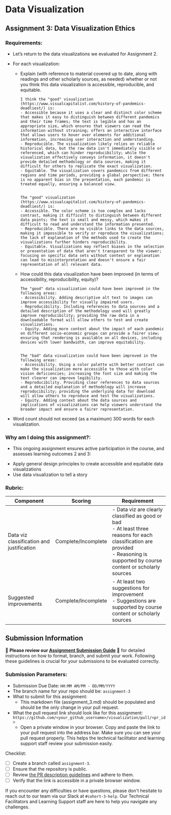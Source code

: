 # Data Visualization

## Assignment 3: Data Visualization Ethics

### Requirements:
- Let’s return to the data visualizations we evaluated for Assignment 2.  
- For each visualization: 
    - Explain (with reference to material covered up to date, along with readings and other scholarly sources, as needed) whether or not you think this data visualization is accessible, reproducible, and equitable. 
        ```
        I think the "good" visualization (https://www.visualcapitalist.com/history-of-pandemics-deadliest/) is:
        - Accessible because it uses a clear and distinct color scheme that makes it easy to distinguish between different pandemics and their time frames; the text is legible and has an appropriate size, which ensures that viewers can read the information without straining; offers an interactive interface that allows users to hover over elements for additional information, increasing user interaction and understanding.
        - Reproducible. The visualization likely relies on reliable historical data, but the raw data isn't immediately visible or referenced, which can hinder reproducibility; while the visualization effectively conveys information, it doesn't provide detailed methodology or data sources, making it difficult for others to replicate the exact visualization.
        - Equitable. The visualization covers pandemics from different regions and time periods, providing a global perspective; there is no apparent bias in the presentation, each pandemic is treated equally, ensuring a balanced view.

        
        The "good" visualization (https://www.visualcapitalist.com/history-of-pandemics-deadliest/) is:
        - Accessible. The color scheme is too complex and lacks contrast, making it difficult to distinguish between different data points; the text is small and messy, which makes it difficult to read and understand the information presented.
        - Reproducible. There are no visible links to the data sources, making it impossible to verify or reproduce the visualizations; the lack of explanation of the methods used to create the visualizations further hinders reproducibility.
        - Equitable. Visualizations may reflect biases in the selection or presentation of data that aren't transparent to the viewer; focusing on specific data sets without context or explanation can lead to misinterpretation and doesn't ensure a fair representation of all relevant data.

        ```
    - How could this data visualization have been improved (in terms of accessibility, reproducibility, equity)?  
        ```
        The "good" data visualization could have been improved in the following areas:
        - Accessibility. Adding descriptive alt text to images can improve accessibility for visually impaired users.
        - Reproducibility. Including references to data sources and a detailed description of the methodology used will greatly improve reproducibility; providing the raw data in a downloadable format will allow others to test and create visualizations.
        - Equity. Adding more context about the impact of each pandemic on different socio-economic groups can provide a fairer view; ensuring that rendering is available on all devices, including devices with lower bandwidth, can improve equitability.


        The "bad" data visualization could have been improved in the following areas:
        - Accessibility. Using a color palette with better contrast can make the visualization more accessible to those with color vision deficiencies; increasing the font size and making the text clearer can improve legibility.
        - Reproducibility. Providing clear references to data sources and a detailed explanation of methodology will increase reproducibility; providing the underlying data for download will allow others to reproduce and test the visualizations.
        - Equity. Adding context about the data sources and implications of visualizations can help viewers understand the broader impact and ensure a fairer representation.

        ```

- Word count should not exceed (as a maximum) 300 words for each visualization. 

### Why am I doing this assignment?:
- This ongoing assignment ensures active participation in the course, and assesses learning outcomes 2 and 3:  
* Apply general design principles to create accessible and equitable data visualizations
* Use data visualization to tell a story

### Rubric:
| Component               | Scoring   | Requirement                                                 |
|-------------------------|-----------|-------------------------------------------------------------|
| Data viz classification and justification | Complete/Incomplete | - Data viz are clearly classified as good or bad<br />- At least three reasons for each classification are provided<br />- Reasoning is supported by course content or scholarly sources |
| Suggested improvements  | Complete/Incomplete | - At least two suggestions for improvement<br />- Suggestions are supported by course content or scholarly sources |

## Submission Information

🚨 **Please review our [Assignment Submission Guide](https://github.com/UofT-DSI/onboarding/blob/main/onboarding_documents/submissions.md)** 🚨 for detailed instructions on how to format, branch, and submit your work. Following these guidelines is crucial for your submissions to be evaluated correctly.

### Submission Parameters:
* Submission Due Date: `HH:MM AM/PM - DD/MM/YYYY`
* The branch name for your repo should be: `assignment-3`
* What to submit for this assignment:
    * This markdown file (assignment_3.md) should be populated and should be the only change in your pull request.
* What the pull request link should look like for this assignment: `https://github.com/<your_github_username>/visualization/pull/<pr_id>`
    * Open a private window in your browser. Copy and paste the link to your pull request into the address bar. Make sure you can see your pull request properly. This helps the technical facilitator and learning support staff review your submission easily.

Checklist:
- [ ] Create a branch called `assignment-3`.
- [ ] Ensure that the repository is public.
- [ ] Review [the PR description guidelines](https://github.com/UofT-DSI/onboarding/blob/main/onboarding_documents/submissions.md#guidelines-for-pull-request-descriptions) and adhere to them.
- [ ] Verify that the link is accessible in a private browser window.

If you encounter any difficulties or have questions, please don't hesitate to reach out to our team via our Slack at `#cohort-3-help`. Our Technical Facilitators and Learning Support staff are here to help you navigate any challenges.
